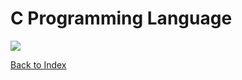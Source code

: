 # C Programming Language

<img src="https://img.icons8.com/color/240/000000/c-programming.png">

[Back to Index](index.md)
